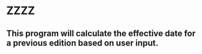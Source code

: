 # ZZZZ

## This program will calculate the effective date for a previous edition based on user input. 

